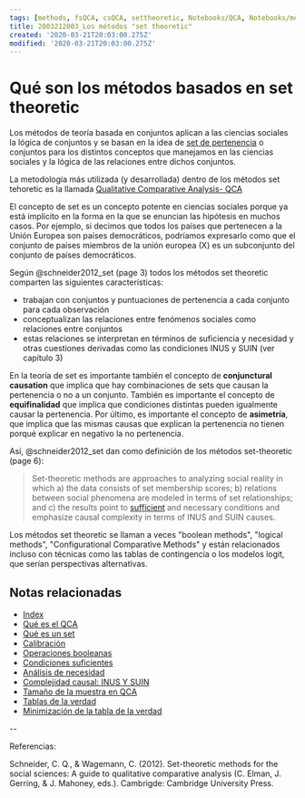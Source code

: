 ```yaml
---
tags: [methods, fsQCA, csQCA, settheoretic, Notebooks/QCA, Notebooks/methods]
title: 2003212003_Los métodos "set theoretic"
created: '2020-03-21T20:03:00.275Z'
modified: '2020-03-21T20:03:00.275Z'
---
```


# Qué son los métodos basados en set theoretic


Los métodos de teoría basada en conjuntos aplican a las ciencias sociales la lógica de conjuntos y se basan en la idea de [set de pertenencia](2003221713_setdefinition_qca.md) o conjuntos para los distintos conceptos que manejamos en las ciencias sociales y la lógica de las relaciones entre dichos conjuntos.

La metodología más utilizada (y desarrollada) dentro de los métodos set tehoretic es la llamada [Qualitative Comparative Analysis- QCA]((2003212024_qca_descripcion.md))

El concepto de set es un concepto potente en ciencias sociales porque ya está implícito en la forma en la que se enuncian las hipótesis en muchos casos. Por ejemplo, si decimos que todos los países que pertenecen a la Unión Europea son países democráticos, podríamos expresarlo como que el conjunto de países miembros de la unión europea (X) es un subconjunto del conjunto de países democráticos.

Según @schneider2012_set (page 3) todos los métodos set theoretic comparten las siguientes características:

- trabajan con conjuntos y puntuaciones de pertenencia a cada conjunto para cada observación
- conceptualizan las relaciones entre fenómenos sociales como relaciones entre conjuntos 
- estas relaciones se interpretan en términos de suficiencia y necesidad y otras cuestiones derivadas como las condiciones INUS y SUIN (ver capítulo 3)

En la teoría de set es importante también el concepto de **conjunctural causation** que implica que hay combinaciones de sets que causan la pertenencia o no a un conjunto. También es importante el concepto de **equifinalidad** que implica que condiciones distintas pueden igualmente causar la pertenencia. Por último, es importante el concepto de **asimetría**, que implica que las mismas causas que explican la pertenencia no tienen porqué explicar en negativo la no pertenencia.

Así, @schneider2012_set dan como definición de los métodos set-theoretic (page 6):

> Set-theoretic methods are approaches to analyzing social reality in which a) the data consists of set membership scores; b) relations between social phenomena are modeled in terms of set relationships; and c) the results point to [sufficient](2003241628_analisissuficiencia_qca.md) and necessary conditions and emphasize causal complexity in terms of INUS and SUIN causes. 

Los métodos set theoretic se llaman a veces "boolean methods", "logical methods", "Configurational Comparative Methods" y están relacionados incluso con técnicas como las tablas de contingencia o los modelos logit, que serían perspectivas alternativas.

## Notas relacionadas

- [Index](_2003101705_index.md)
- [Qué es el QCA](2003212024_qca_descripcion.md)
- [Qué es un set](2003221713_setdefinition_qca.md)
- [Calibración](2003221733_calibracion_sets.md)
- [Operaciones booleanas](2003231138_operaciones_boleanas.md)
- [Condiciones suficientes](2003241628_analisissuficiencia_qca.md)
- [Análisis de necesidad](2003241901_condicionnecesidadqca.md)
- [Complejidad causal: INUS Y SUIN](2003250705_causalcomplexity.md)
- [Tamaño de la muestra en QCA](2003250723_tamanomuestraenQCA.md)
- [Tablas de la verdad](2003260827_qca_tabladelaverdad.md)
- [Minimización de la tabla de la verdad](2003261610_minimizacion_tabladelaverdad.md)


--

Referencias:

Schneider, C. Q., & Wagemann, C. (2012). Set-theoretic methods for the social sciences: A guide to qualitative comparative analysis (C. Elman, J. Gerring, & J. Mahoney, eds.). Cambrigde: Cambridge University Press.